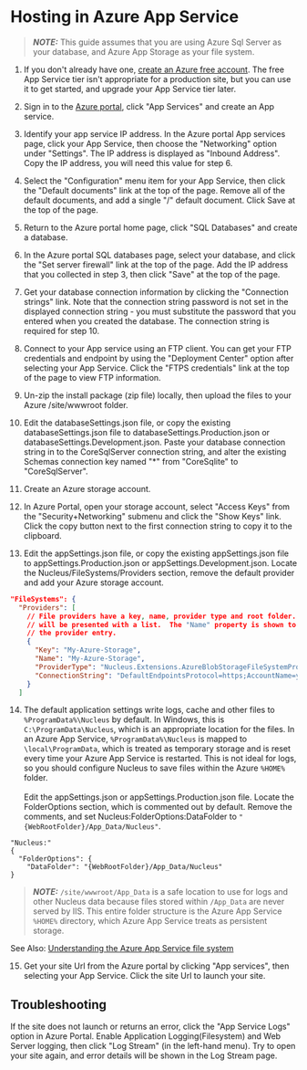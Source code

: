 # Hosting in Azure App Service 
> **_NOTE:_**   This guide assumes that you are using Azure Sql Server as your database, and Azure App Storage as your file system.  


1.  If you don't already have one, [create an Azure free account](https://azure.microsoft.com/en-au/free). The free App Service tier isn't 
appropriate for a production site, but you can use it to get started, and upgrade your App Service tier later.

2.  Sign in to the [Azure portal](https://portal.azure.com/), click "App Services" and create an App service.

3.  Identify your app service IP address.  In the Azure portal App services page, click your App Service, then choose the 
"Networking" option under "Settings".  The IP address is displayed as "Inbound Address".  Copy the IP address, you will need this 
value for step 6.

4.  Select the "Configuration" menu item for your App Service, then click the "Default documents" link at the top of the 
page.  Remove all of the default documents, and add a single "/" default document.  Click Save at the top of the page.

5.  Return to the Azure portal home page, click "SQL Databases" and create a database.

6.  In the Azure portal SQL databases page, select your database, and click the "Set server firewall" link at the top of the 
page.  Add the IP address that you collected in step 3, then click "Save" at the top of the page.

7.  Get your database connection information by clicking the "Connection strings" link.  Note that the connection string 
password is not set in the displayed connection string - you must substitute the password that you entered when you created the
database.  The connection string is required for step 10.

8.  Connect to your App service using an FTP client.  You can get your FTP credentials and endpoint by using the 
"Deployment Center" option after selecting your App Service.  Click the "FTPS credentials" link at the top of the page to view 
FTP information.

9.  Un-zip the install package (zip file) locally, then upload the files to your Azure /site/wwwroot folder.

10.  Edit the databaseSettings.json file, or copy the existing databaseSettings.json file to databaseSettings.Production.json or 
databaseSettings.Development.json.  Paste your database connection string in to the CoreSqlServer connection string, and 
alter the existing Schemas connection key named "*" from "CoreSqlite" to "CoreSqlServer". 

11.  Create an Azure storage account.

12.  In Azure Portal, open your storage account, select "Access Keys" from the "Security+Networking" submenu and click the "Show Keys"
link.  Click the copy button next to the first connection string to copy it to the clipboard.

13.  Edit the appSettings.json file, or copy the existing appSettings.json file to appSettings.Production.json or 
appSettings.Development.json.  Locate the Nucleus/FileSystems/Providers section, remove the default provider and add your Azure storage
account.  
```json
"FileSystems": {
  "Providers": [
    // File providers have a key, name, provider type and root folder.  You can specify multiple file providers, and the user
    // will be presented with a list.  The "Name" property is shown to the user.  Each entry has a key which uniquely identifies 
    // the provider entry.
    {
      "Key": "My-Azure-Storage",
      "Name": "My-Azure-Storage",
      "ProviderType": "Nucleus.Extensions.AzureBlobStorageFileSystemProvider.FileSystemProvider,Nucleus.Extensions.AzureBlobStorageFileSystemProvider",
      "ConnectionString": "DefaultEndpointsProtocol=https;AccountName=your-account-name;AccountKey=your-account-key;EndpointSuffix=core.windows.net"
    }
  ]
```

14.  The default application settings write logs, cache and other files to `%ProgramData%\Nucleus` by default.  In Windows, this 
is `C:\ProgramData\Nucleus`, which is an appropriate location for the files.  In an Azure App Service, `%ProgramData%\Nucleus` is mapped to 
`\local\ProgramData`, which is treated as temporary storage and is reset every time your Azure App Service is restarted.  This is not ideal 
for logs, so you should configure Nucleus to save files within the Azure `%HOME%` folder.  
\
Edit the appSettings.json or appSettings.Production.json file.  Locate the FolderOptions section, which is commented out by 
default.  Remove the comments, and set Nucleus:FolderOptions:DataFolder to `"{WebRootFolder}/App_Data/Nucleus"`.  
```
"Nucleus:" 
{
  "FolderOptions": {
    "DataFolder": "{WebRootFolder}/App_Data/Nucleus"
}
```  
> **_NOTE:_**   `/site/wwwroot/App_Data` is a safe location to use for logs and other Nucleus data because files stored within `/App_Data` are never 
served by IIS.  This entire folder structure is the Azure App Service `%HOME%` directory, which Azure App Service treats as persistent storage.  

See Also:  [Understanding the Azure App Service file system](https://github.com/projectkudu/kudu/wiki/Understanding-the-Azure-App-Service-file-system)

15.  Get your site Url from the Azure portal by clicking "App services", then selecting your App Service.  Click the site Url to 
launch your site.

## Troubleshooting
If the site does not launch or returns an error, click the "App Service Logs" option in Azure Portal.  Enable 
Application Logging(Filesystem) and Web Server logging, then click "Log Stream" (in the left-hand menu).  Try to open your site
again, and error details will be shown in the Log Stream page.